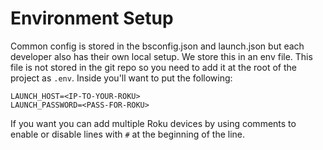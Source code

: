 # Environment Setup

Common config is stored in the bsconfig.json and launch.json but each developer also has their own local setup. We store this in an env file. This file is not stored in the git repo so you need to add it at the root of the project as `.env`. Inside you'll want to put the following:

```
LAUNCH_HOST=<IP-TO-YOUR-ROKU>
LAUNCH_PASSWORD=<PASS-FOR-ROKU>
```

If you want you can add multiple Roku devices by using comments to enable or disable lines with `#` at the beginning of the line.
